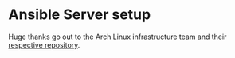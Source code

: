 Ansible Server setup
====================

Huge thanks go out to the Arch Linux infrastructure team and their [respective repository](https://gitlab.archlinux.org/archlinux/infrastructure).

